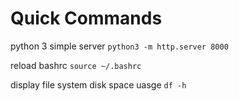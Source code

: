 # Quick Commands

python 3 simple server `python3 -m http.server 8000`

reload bashrc `source ~/.bashrc`

display file system disk space uasge `df -h`
